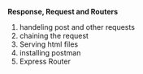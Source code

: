 **Response, Request and Routers**

1. handeling post and other requests
2. chaining the request
3. Serving html files
4. installing postman
5. Express Router
